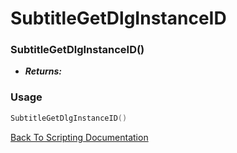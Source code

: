 # SubtitleGetDlgInstanceID

### SubtitleGetDlgInstanceID()
- ***Returns:*** 

### Usage

```Lua
SubtitleGetDlgInstanceID()
```


[Back To Scripting Documentation](../README.md)

